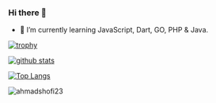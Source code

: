 ### Hi there 👋
- 🌱 I’m currently learning JavaScript, Dart, GO, PHP & Java.

[![trophy](https://github-profile-trophy.vercel.app/?username=ahmadshofi23&theme=dracula)](https://github.com/ryo-ma/github-profile-trophy)

[![github stats](https://github-readme-stats.vercel.app/api?username=ahmadshofi23&show_icons=true&theme=dracula&count_private=true)](https://github.com/anuraghazra/github-readme-stats)

[![Top Langs](https://github-readme-stats.vercel.app/api/top-langs/?username=ahmadshofi23&langs_count=8&layout=compact&theme=dracula)](https://github.com/anuraghazra/github-readme-stats)

<!-- [![ariakm25 wakatime stats](https://github-readme-stats.vercel.app/api/wakatime?username=ahmadshofi23&layout=compact&theme=dracula)](https://github.com/anuraghazra/github-readme-stats) -->

![ahmadshofi23](https://count.getloli.com/get/@ahmadshofi23?theme=rule34)

<!--
**ahmadshofi23/ahmadshofi23** is a ✨ _special_ ✨ repository because its `README.md` (this file) appears on your GitHub profile.

Here are some ideas to get you started:

- 🔭 I’m currently working on ...
- 🌱 I’m currently learning ...
- 👯 I’m looking to collaborate on ...
- 🤔 I’m looking for help with ...
- 💬 Ask me about ...
- 📫 How to reach me: ...
- 😄 Pronouns: ...
- ⚡ Fun fact: ...
-->
